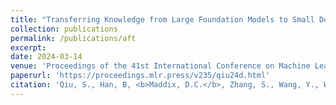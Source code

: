```yaml
---
title: "Transferring Knowledge from Large Foundation Models to Small Downstream Tasks"
collection: publications
permalink: /publications/aft
excerpt:
date: 2024-03-14
venue: 'Proceedings of the 41st International Conference on Machine Learning (ICML)'
paperurl: 'https://proceedings.mlr.press/v235/qiu24d.html'
citation: 'Qiu, S., Han, B, <b>Maddix, D.C.</b>, Zhang, S., Wang, Y., Wilson, A.G. (2024). &quot;Transferring Knowledge from Large Foundation Models to Small Downstream Tasks.&quot; <i>Proceedings of the 41st International Conference on Machine Learning (ICML), PMLR.</i> 235:41644-41657.'
---
```

